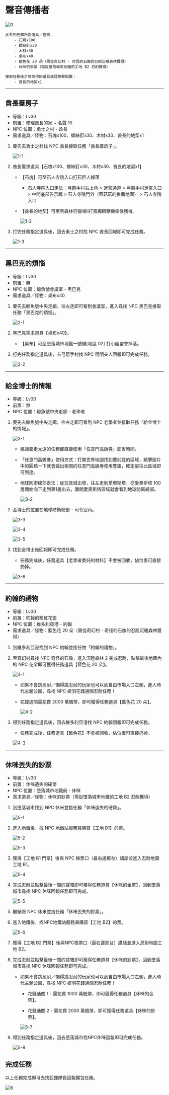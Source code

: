 # 聲音傳播者

![0](0.png)

```text
此系列任務所需道具／怪物：
    - 石塊x100
    - 螺絲釘x30
    - 木材x30
    - 桌布x40
    - 藍色花 20 朵（需從奇幻村 - 奇怪的石像的忍耐沉睡森林獲得）
    - 休咪的鈔票（需從墮落城市地鐵的工地 B2 忍耐獲得）

接取任務後才可取得的道具或怪物擊殺數：
    - 酋長的地契x1
```

---

## 酋長蓋房子

- 等級：Lv30
- 前置：修理酋長的家 + 名聲 10
- NPC 位置：勇士之村 - 酋長
- 需求道具／怪物：石塊x100、螺絲釘x30、木材x30、酋長的地契x1

1. 要先去勇士之村找 NPC 酋長接取任務「酋長蓋房子」。

    ![1-1](1-1.png)

2. 酋長需求道具【石塊x100、螺絲釘x30、木材x30、酋長的地契x1】

    - 【石塊】可至石人寺院入口打石巨人掉落

        - 石人寺院入口走法：弓箭手村右上角 > 迷宮通道  > 弓箭手村迷宮入口 > 中間底部告示牌 >  石人寺院門外（藍菇菇的推薦地圖） > 石人寺院入口

    - 【酋長的地契】可至黑森林狩獵場II打風獨眼獸機率性獲得。

        ![1-2](1-2.png)

3. 打完任務指定道具後，回去勇士之村找 NPC 酋長回報即可完成任務。

    ![1-3](1-3.png)

---

## 黑巴克的煩惱

- 等級：Lv30
- 前置：無
- NPC 位置：鯨魚號會議室 - 黑巴克
- 需求道具／怪物：桌布x40

1. 要先去鯨魚號中央走廊，往左走即可看到會議室，進入尋找 NPC 黑巴克接取任務「黑巴克的煩惱」。

    ![2-1](2-1.png)

2. 黑巴克需求道具【桌布x40】。

    - 【桌布】可至墮落城市地鐵一號線[地區 02] 打小幽靈會掉落。

3. 打完任務指定道具後，去弓箭手村找 NPC 明明夫人回報即可完成任務。

    ![2-2](2-2.png)

---

## 給金博士的情報

- 等級：Lv30
- 前置：無
- NPC 位置：鯨魚號中央走廊 - 老學者

1. 要先去鯨魚號中央走廊，往左走即可看到 NPC 老學者並接取任務「給金博士的情報」。

    ![3-1](3-1.png)

    - 建議要走太遠的任務都直接使用「任意門高級券」節省時間，
    - 「任意門高級券」使用方式：打開世界地圖找到要前往的區域，點擊圖片中的圓點一下就會跳出相關的任意門高級券使用警語，確定前往此區域即可到達。
    - 地球防衛總部走法：從玩具城出發，往左走到愛奧斯塔，從愛奧斯塔 100 層開始向下走到第1層出去，離開愛奧斯塔區域就會看到地球防衛總部。

        ![3-2](3-2.png)

2. 金博士的位置在地球防衛總部 - 司令室內。

    ![3-3](3-3.png)

    ![3-4](3-4.png)

    ![3-5](3-5.png)

3. 找到金博士後回報即可完成任務。

    - 任務完成後，任務道具【老學者委託的材料】不會被回收，佔位置可直接扔掉。

    ![3-6](3-6.png)

---

## 約翰的禮物

- 等級：Lv30
- 前置：約翰的粉紅花籃
- NPC 位置：維多利亞港 - 約翰
- 需求道具／怪物：藍色花 20 朵（需從奇幻村 - 奇怪的石像的忍耐沉睡森林獲得）

1. 到維多利亞港找到 NPC 約翰並接任物「約翰的禮物」。

2. 至奇幻村尋找 NPC 奇怪的石像，進入沉睡森林 2 完成忍耐，點擊最後地圖內的 NPC 花朵即可獲得任務道具【藍色花 20 朵】。

    ![4-1](4-1.png)

    - 如果不會跳忍耐／懶得跳忍耐的玩家也可以到自由市場入口左側，進入時代主題公園，尋找 NPC 妍羽花錢通關忍耐任務！

    - 花錢通關需花費 2000 萬楓幣，即可獲得任務道具【藍色花 20 朵】。

        ![4-2](4-2.png)

3. 得到任務指定道具後，回去維多利亞港找 NPC 約翰回報即可完成任務。

   - 任務完成後，任務道具【藍色花】不會被回收，佔位置可直接扔掉。

   ![4-3](4-3.png)

---

## 休咪丟失的鈔票

- 等級：Lv30
- 前置：休咪遺失的硬幣
- NPC 位置：墮落城市地鐵前 - 休咪
- 需求道具／怪物：休咪的鈔票（需從墮落城市地鐵的工地 B2 忍耐獲得）

1. 到墮落城市找到 NPC 休米並接任務「休咪遺失的硬幣」。

    ![5-1](5-1.png)

2. 進入地鐵後，找 NPC 地鐵站服務員購買【工地 B1】的票。

    ![5-2](5-2.png)

    ![5-3](5-3.png)

3. 獲得【工地 B1 門票】後與 NPC 檢票口（最右邊那台）講話並進入忍耐地圖工地 B1。

    ![5-4](5-4.png)

4. 完成忍耐並點擊最後一關的寶箱即可獲得任務道具【休咪的金幣】，回到墮落城市尋找 NPC 休咪回報任務即可完成。

    ![5-5](5-5.png)

5. 繼續跟 NPC 休米並接任務「休咪丟失的鈔票」。

6. 進入地鐵後，找NPC地鐵站服務員購買【工地 B2】的票。

    ![5-6](5-6.png)

7. 獲得【工地 B2 門票】後與NPC檢票口（最右邊那台）講話並進入忍耐地圖工地 B2。

8. 完成忍耐並點擊最後一關的寶箱即可獲得任務道具【休咪的鈔票】，回到墮落城市尋找 NPC 休咪回報任務即可完成。

    - 如果不會跳忍耐／懶得跳忍耐的玩家也可以到自由市場入口左側，進入時代主題公園，尋找 NPC 妍羽花錢通關忍耐任務！

        - 花錢通關 1 - 需花費 1000 萬楓幣，即可獲得任務道具【休咪的金幣】。

        - 花錢通關 2 - 需花費 2000 萬楓幣，即可獲得任務道具【休咪的鈔票】。

        ![5-7](5-7.png)

9. 得到任務指定道具後，回去墮落城市找NPC休咪回報即可完成任務。

    ![5-8](5-8.png)

## 完成任務

以上任務完成即可去找狐狸隊長回報擴包任務。

![6](6.png)
